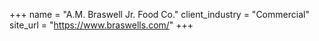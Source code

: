 +++
name = "A.M. Braswell Jr. Food Co."
client_industry = "Commercial"
site_url = "https://www.braswells.com/"
+++
